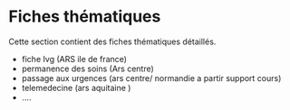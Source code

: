 # Fiches thématiques

Cette section contient des fiches thématiques détaillés.
- fiche Ivg  (ARS ile de france)
- permanence des soins (Ars centre)
- passage aux urgences (ars centre/ normandie a partir support cours)
- telemedecine (ars aquitaine )
- ....

